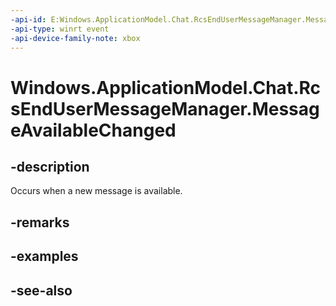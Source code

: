 ```yaml
---
-api-id: E:Windows.ApplicationModel.Chat.RcsEndUserMessageManager.MessageAvailableChanged
-api-type: winrt event
-api-device-family-note: xbox
---
```


<!-- Event syntax
public event Windows.Foundation.TypedEventHandler MessageAvailableChanged<Windows.ApplicationModel.Chat.RcsEndUserMessageManager,  Windows.ApplicationModel.Chat.RcsEndUserMessageAvailableEventArgs>
-->

# Windows.ApplicationModel.Chat.RcsEndUserMessageManager.MessageAvailableChanged

## -description
Occurs when a new message is available.

## -remarks

## -examples

## -see-also
